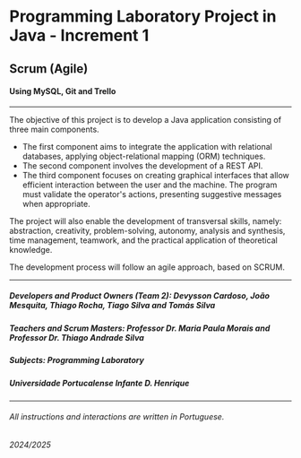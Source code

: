 # Programming Laboratory Project in Java - Increment 1

## Scrum (Agile)

#### Using MySQL, Git and Trello

***

The objective of this project is to develop a Java application consisting of three main components. 
- The first component aims to integrate the application with relational databases, applying object-relational mapping (ORM) techniques.
- The second component involves the development of a REST API.
- The third component focuses on creating graphical interfaces that allow efficient interaction between the user and the machine.
The program must validate the operator's actions, presenting suggestive messages when appropriate.

The project will also enable the development of transversal skills, namely: abstraction, creativity, problem-solving, autonomy, analysis and synthesis, time management, teamwork, and the practical application of theoretical knowledge.

The development process will follow an agile approach, based on SCRUM.

***

##### Developers and Product Owners (Team 2): Devysson Cardoso, João Mesquita, Thiago Rocha, Tiago Silva and Tomás Silva

##### Teachers and Scrum Masters: Professor Dr. Maria Paula Morais and Professor Dr. Thiago Andrade Silva

##### Subjects: Programming Laboratory

##### Universidade Portucalense Infante D. Henrique

***

###### All instructions and interactions are written in Portuguese.

###### 2024/2025
